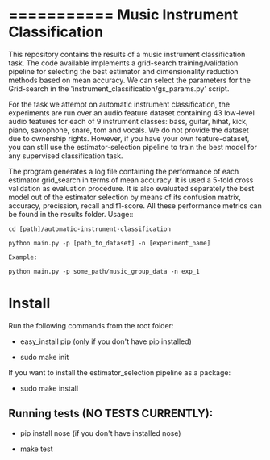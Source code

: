 ===========
Music Instrument Classification
===========

This repository contains the results of a music instrument 
classification task. The code available implements a 
grid-search training/validation pipeline for selecting
the best estimator and dimensionality reduction methods 
based on mean accuracy. We can select the parameters 
for the Grid-search in the 'instrument_classification/gs_params.py' 
script. 

For the task we attempt on automatic instrument classification, 
the experiments are run over an audio feature dataset 
containing 43 low-level audio features 
for each of 9 instrument classes: bass, guitar, hihat, kick,
piano, saxophone, snare, tom and vocals. We do not provide 
the dataset due to ownership rights. However, if you have 
your own feature-dataset, you can still use the
estimator-selection pipeline to train the best model for
any supervised classification task.

The program generates a log file containing the performance 
of each estimator grid_search in terms of mean accuracy. 
It is used a 5-fold cross validation as evaluation procedure. 
It is also evaluated separately the best model out of the
estimator selection by means of its confusion matrix, accuracy, 
precission, recall and f1-score. All these performance metrics 
can be found in the results folder. Usage::

    cd [path]/automatic-instrument-classification

    python main.py -p [path_to_dataset] -n [experiment_name]

    Example:

    python main.py -p some_path/music_group_data -n exp_1


Install
=========

Run the following commands from the root folder:

* easy_install pip (only if you don't have pip installed)

* sudo make init

If you want to install the estimator_selection pipeline as a package:

* sudo make install

Running tests (NO TESTS CURRENTLY):
-------------

* pip install nose (if you don't have installed nose)

* make test

